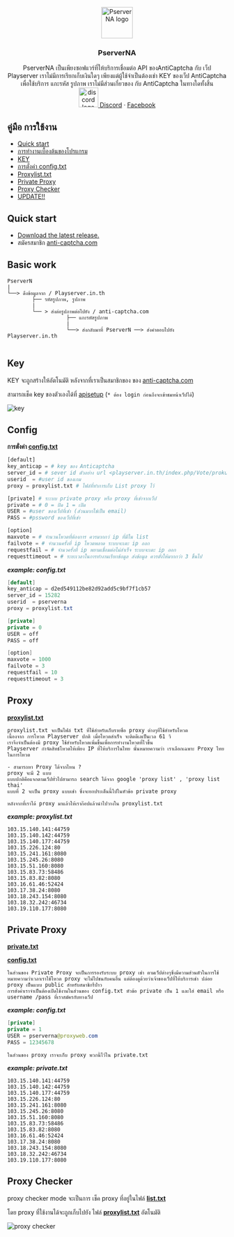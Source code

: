 
<p align="center">
  <a href="https://github.com/syntaxp/PserverNA">
    <img src="https://user-images.githubusercontent.com/47280575/54013280-1b047200-41ab-11e9-8419-7d478f197228.png" alt="PserverNA logo" width="72" height="72">
  </a>
</p>
<h3 align="center">PserverNA</h3>

<p align="center"> 
  PserverNA เป็นเพียงซอฟแวร์ที่ให้บริการเชื่อมต่อ API ของAntiCaptcha กับ เว็ป Playserver เราไม่มีการเรียกเก็บเงินใดๆ
  เพียงแต่ผู้ใช้จำเป็นต้องเช่า KEY ของเว็ป AntiCaptcha เพื่อใช้บริการ แกะรหัส รูปภาพ เราไม่มีส่วนเกี่ยวของ กับ AntiCaptcha ในทางใดทั้งสิ้น
  <br>

   <a href="https://discord.gg/Mgu73TN">
  <img src="https://encrypted-tbn0.gstatic.com/images?q=tbn:ANd9GcSakv86QJPY-E6rxMEo_WzAwYUzyndjdY_d-Zu2ZOr9UuMjClxy5A" alt="discord logo" width="45" height="45">
  <a href="https://discord.gg/Mgu73TN">Discord</a>
   ·
       <a href="https://www.facebook.com/deerek.kantisriyanon.9">Facebook</a>
</p>

## คู่มือ การใช้งาน

- [Quick start](#quick-start)
- [การทำงานเบื้องต้นของโปรแกรม](#basic-work)
- [KEY](#key)
- [การตั่งค่า config.txt](#config)
- [Proxylist.txt](#proxy)
- [Private Proxy](#private-proxy)
- [Proxy Checker](#proxy-checker)
- [UPDATE!!](https://github.com/syntaxp/PserverNA/blob/master/update.md)

## Quick start
- [Download the latest release.](https://github.com/syntaxp/PserverNA/archive/master.zip)
- สมัครสมาชิก [anti-captcha.com](http://getcaptchasolution.com/e80kqlwlmw) 



## Basic work

```text
PserverN
|
└──> ดึงข้อมูลจาก / Playserver.in.th
        ├── รหัสรูปภาพ, รูปภาพ 
        | 
        └── > ส่งต่อรูปภาพต่อไปยัง / anti-captcha.com
                   ├── แกะรหัสรูปภาพ
                   |
                   └──> ส่งกลับมาที่ PserverN ──> ส่งคำตอบไปยัง Playserver.in.th
                            
```


## Key
KEY จะถูกสร้างให้อัตโนมัติ หลังจากที่เราเป็นสมาชิกของ ของ [anti-captcha.com](http://getcaptchasolution.com/e80kqlwlmw) 

สามารถเช็ค key ของตัวเองได้ที่ [apisetup](https://anti-captcha.com/clients/settings/apisetup) (`* ต้อง login ก่อนถึงจะเข้าชมหน้าเว็ปได้`)

![key](https://user-images.githubusercontent.com/47280575/54017688-5d34b000-41b9-11e9-9840-cbbcb38cf9f8.png)


## Config
**การตั่งค่า  [config.txt](https://github.com/syntaxp/PserverNA/blob/master/control/config.txt)**

```python
[default]
key_anticap = # key ของ Anticaptcha
server_id = # sever id ตัวอย่าง url <playserver.in.th/index.php/Vote/prokud/PserverN-15282> id sever คือ 15282
userid  = #user id ของเกม
proxy = proxylist.txt # ไฟล์ที่ทำการเก็บ List proxy ไว้

[private] # ระะบบ private proxy หรือ proxy ที่เช่าจากเว็ป
private = # 0 = ปิด 1 = เปิด
USER = #user ของเว็ปที่เช่า (ส่วนมากใช่เป็น email)
PASS = #pssword ของเว็ปที่เช่า

[option]
maxvote = # จำนวนโหวตที่ต้องการ ควรมากกว่ ip ที่มีใน list
failvote = # จำนวนครั้งที่ ip โหวตพลาด ระบบจะเตะ ip ออก
requestfail = # จำนวครั้งที่ ip พยามเชื่อมต่อไม่สำเร็จ ระบบจะเตะ ip ออก
requesttimeout = # ระยะเวลาในการทำงานเรียกข้อมูล ส่งข้อมูล ควรตั่งให้มากกว่า 3 ขึ้นไป
```
***example: config.txt***
```java
[default]
key_anticap = d2ed549112be82d92add5c9bf7f1cb57
server_id = 15282
userid  = pserverna
proxy = proxylist.txt

[private] 
private = 0
USER = off
PASS = off

[option]
maxvote = 1000
failvote = 3
requestfail = 10
requesttimeout = 3
```
## Proxy
**[proxylist.txt](https://github.com/syntaxp/PserverNA/blob/master/control/proxylist.txt)**
```text
proxylist.txt จะเป็นไฟล์ txt ที่ใช้สำหรับเก็บรายชื่อ proxy ต่างๆที่ใช้สำหรับโหวต
เนื้องจาก การโหวต Playserver ปกติ เมื่อโหวตสำเร็จ จะติดดีเลเป็นเวล 61 วิ
เราจึงจำเป็นต้องมี proxy ใช้สำหรับโหวตเพิ่มขึ้นเพื่อการทำงานโหวตที่ไวขึ้น
Playserver กำจัดสิทธ์โหวตให้เพียง IP ที่ให้บริการในไทย นั้นหมายความว่า เราเลือกเฉพาะ Proxy ไทยในการโหวต

- สามารถหา Proxy ได้จากไหน ?
proxy จะมี 2 แบบ 
แบบปกติคือแจกตามเว็ปทั่วไปสามารถ search ได้จาก google 'proxy list' , 'proxy list thai'
แบบที่ 2 จะเป็น proxy แบบเช่า ซึ่งจะยกประเด็นนี้ไปในหัวข้อ private proxy

หลังจากที่เราได้ proxy มาแล้วให้เราก๊อปแล้วนำไปวางใน proxylist.txt
```
***example: proxylist.txt***
```text
103.15.140.141:44759
103.15.140.142:44759
103.15.140.177:44759
103.15.226.124:80
103.15.241.161:8080
103.15.245.26:8080
103.15.51.160:8080
103.15.83.73:58486
103.15.83.82:8080
103.16.61.46:52424
103.17.38.24:8080
103.18.243.154:8080
103.18.32.242:46734
103.19.110.177:8080
```

## Private Proxy
**[private.txt](https://github.com/syntaxp/PserverNA/blob/master/control/private.txt)**

**[config.txt](https://github.com/syntaxp/PserverNA/blob/master/control/config.txt)**

```text
ในส่วนของ Private Proxy จะเป็นการรองรับระบบ proxy เช่า ตามเว็ปต่างๆซึ่งมีความส่วนตัวในการใช้
หมายความว่าเวลาเราใช้โหวต proxy จะไม่ไปชนกับคนอื่น แต่ต้องดูด้วยว่าเจ้าของเว็ปที่ให้บริการเช่า ปล่อย proxy เป็นแบบ public สำหรับสมาชิกรึป่าว
การตั่งค่าเราจำเป็นต้องเปิดใช้งานในส่วนของ config.txt หัวข้อ private เป็น 1 และใส่ email หรือ username /pass ที่เราสมัครกับทางเว็ป
```
***example: config.txt***
```java
[private] 
private = 1
USER = pserverna@proxyweb.com
PASS = 12345678
```

```text
ในส่วนของ proxy เราจะเก็บ proxy พวกนี้ไว้ใน private.txt
```
***example: private.txt***
```text
103.15.140.141:44759
103.15.140.142:44759
103.15.140.177:44759
103.15.226.124:80
103.15.241.161:8080
103.15.245.26:8080
103.15.51.160:8080
103.15.83.73:58486
103.15.83.82:8080
103.16.61.46:52424
103.17.38.24:8080
103.18.243.154:8080
103.18.32.242:46734
103.19.110.177:8080
```
## Proxy Checker
proxy checker mode จะเป็นการ เช็ค proxy ที่อยู่ในไฟล์ **[list.txt](https://github.com/syntaxp/PserverNA/blob/master/ProxyChecker/list.txt)**

โดย proxy ที่ใช้งานได้จะถูกเก็บไปยัง ไฟล์ **[proxylist.txt](https://github.com/syntaxp/PserverNA/blob/master/control/proxylist.txt)** อัตโนมัติ

![proxy checker](https://user-images.githubusercontent.com/47280575/54040675-8c1e4680-41f8-11e9-8a7b-79fe3147d1cd.png)



